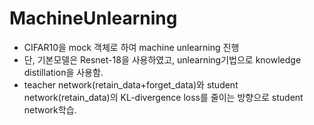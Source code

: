 # MachineUnlearning

- CIFAR10을 mock 객체로 하여 machine unlearning 진행
- 단, 기본모델은 Resnet-18을 사용하였고, unlearning기법으로 knowledge distillation을 사용함.
- teacher network(retain_data+forget_data)와 student network(retain_data)의 KL-divergence loss를 줄이는 방향으로 student network학습.


